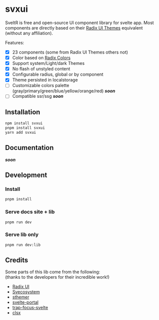 # svxui

SveltR is free and open-source UI component library for svelte app.
Most components are directly based on their [Radix UI Themes](https://www.radix-ui.com/themes/docs/overview/getting-started) equivalent (without any affiliation).

Features:

-   [x] 23 components (some from Radix UI Themes others not)
-   [x] Color based on [Radix Colors](https://www.radix-ui.com/colors)
-   [x] Support system/Light/dark Themes
-   [x] No flash of unstyled content
-   [x] Configurable radius, global or by component
-   [x] Theme persisted in localstorage
-   [ ] Customizable colors palette (gray/primary/green/blue/yellow/orange/red) **_soon_**
-   [ ] Compatible ssr/ssg **_soon_**

## Installation

```bash
npm install svxui
pnpm install svxui
yarn add svxui
```

## Documentation

**_soon_**

## Development

### Install

```bash
pnpm install
```

### Serve docs site + lib

```bash
pnpm run dev
```

### Serve lib only

```bash
pnpm run dev:lib
```

## Credits

Some parts of this lib come from the following:  
(thanks to the developers for their incredible work!)

-   [Radix UI](https://www.radix-ui.com/)
-   [Svecosystem](https://github.com/svecosystem)
-   [sthemer](https://github.com/ivanhofer/sthemer)
-   [svelte-portal](https://github.com/romkor/svelte-portal)
-   [trap-focus-svelte](https://github.com/henrygd/trap-focus-svelte)
-   [clsx](https://github.com/lukeed/clsx)
